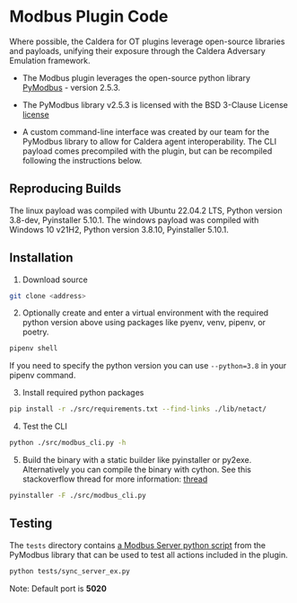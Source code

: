 # Modbus Plugin Code

Where possible, the Caldera for OT plugins leverage open-source libraries and payloads, unifying their exposure through the Caldera Adversary Emulation framework.

* The Modbus plugin leverages the open-source python library [PyModbus](https://github.com/pymodbus-dev/pymodbus/tree/v2.5.3) - version 2.5.3.

* The PyModbus library v2.5.3 is licensed with the BSD 3-Clause License [license](https://github.com/pymodbus-dev/pymodbus/blob/v2.5.3/LICENSE)

* A custom command-line interface was created by our team for the PyModbus library to allow for Caldera agent interoperability. The CLI payload comes precompiled with the plugin, but can be recompiled following the instructions below.

## Reproducing Builds
The linux payload was compiled with Ubuntu 22.04.2 LTS, Python version 3.8-dev, Pyinstaller 5.10.1.
The windows payload was compiled with Windows 10 v21H2, Python version 3.8.10, Pyinstaller 5.10.1.


## Installation
1. Download source
```sh
git clone <address>
```

2. Optionally create and enter a virtual environment with the required python version above using packages like pyenv, venv, pipenv, or poetry.
```sh
pipenv shell
```
If you need to specify the python version you can use `--python=3.8` in your pipenv command.

3. Install required python packages
```sh
pip install -r ./src/requirements.txt --find-links ./lib/netact/
```

4. Test the CLI
```sh
python ./src/modbus_cli.py -h
```

5. Build the binary with a static builder like pyinstaller or py2exe. Alternatively you can compile the binary with cython. See this stackoverflow thread for more information: [thread](https://stackoverflow.com/questions/39913847/is-there-a-way-to-compile-a-python-application-into-static-binary)
```sh
pyinstaller -F ./src/modbus_cli.py
```

## Testing
The `tests` directory contains [a Modbus Server python script](https://pymodbus.readthedocs.io/en/v2.5.3/source/example/synchronous_server.html) from the PyModbus library that can be used to test all actions included in the plugin.
```sh
python tests/sync_server_ex.py
```
Note: Default port is **5020**
